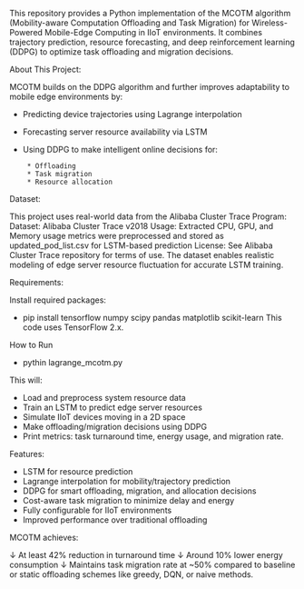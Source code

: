 This repository provides a Python implementation of the MCOTM algorithm (Mobility-aware Computation Offloading and Task Migration) for Wireless-Powered Mobile-Edge Computing in IIoT environments. It combines trajectory prediction, resource forecasting, and deep reinforcement learning (DDPG) to optimize task offloading and migration decisions.

About This Project:

MCOTM builds on the DDPG algorithm  and further improves adaptability to mobile edge environments by:

* Predicting device trajectories using Lagrange interpolation
* Forecasting server resource availability via LSTM
* Using DDPG to make intelligent online decisions for:

       * Offloading
       * Task migration
       * Resource allocation
  
Dataset:

This project uses real-world data from the Alibaba Cluster Trace Program:
Dataset: Alibaba Cluster Trace v2018
Usage: Extracted CPU, GPU, and Memory usage metrics were preprocessed and stored as updated_pod_list.csv for LSTM-based prediction
License: See Alibaba Cluster Trace repository for terms of use.
The dataset enables realistic modeling of edge server resource fluctuation for accurate LSTM training.

Requirements:

Install required packages:

* pip install tensorflow numpy scipy pandas matplotlib scikit-learn
This code uses TensorFlow 2.x.

How to Run
* pythin lagrange_mcotm.py
  
This will:

  * Load and preprocess system resource data
  * Train an LSTM to predict edge server resources
  * Simulate IIoT devices moving in a 2D space
  * Make offloading/migration decisions using DDPG
  * Print metrics: task turnaround time, energy usage, and migration rate.
  
Features:

 * LSTM for resource prediction
 * Lagrange interpolation for mobility/trajectory prediction
 * DDPG for smart offloading, migration, and allocation decisions
 * Cost-aware task migration to minimize delay and energy
 * Fully configurable for IIoT environments
 * Improved performance over traditional offloading
   
MCOTM achieves:

  ↓ At least 42% reduction in turnaround time
  ↓ Around 10% lower energy consumption
  ↓ Maintains task migration rate at ~50%
compared to baseline or static offloading schemes like greedy, DQN, or naive methods.


